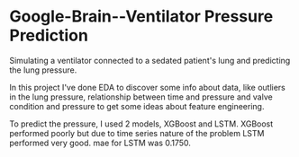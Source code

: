 # Google-Brain--Ventilator Pressure Prediction
Simulating a ventilator connected to a sedated patient's lung and predicting the lung pressure.

In this project I've done EDA to discover some info about data, like outliers in the lung pressure, relationship between time and pressure and valve condition and pressure to get some ideas about feature engineering.

To predict the pressure, I used 2 models, XGBoost and LSTM. XGBoost performed poorly but due to time series nature of the problem LSTM performed very good. mae for LSTM was 0.1750.


